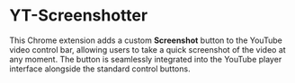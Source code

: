 # YT-Screenshotter
This Chrome extension adds a custom **Screenshot** button to the YouTube video control bar, allowing users to take a quick screenshot of the video at any moment. The button is seamlessly integrated into the YouTube player interface alongside the standard control buttons.
